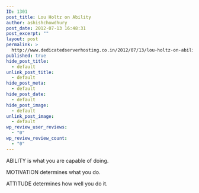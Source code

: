 ```yaml
---
ID: 1301
post_title: Lou Holtz on Ability
author: ashishchowdhury
post_date: 2012-07-13 16:48:31
post_excerpt: ""
layout: post
permalink: >
  http://www.dedicatedserverhosting.co.in/2012/07/13/lou-holtz-on-ability/
published: true
hide_post_title:
  - default
unlink_post_title:
  - default
hide_post_meta:
  - default
hide_post_date:
  - default
hide_post_image:
  - default
unlink_post_image:
  - default
wp_review_user_reviews:
  - "0"
wp_review_review_count:
  - "0"
---
```

ABILITY is what you are capable of doing.

MOTIVATION determines what you do.

ATTITUDE determines how well you do it.